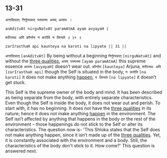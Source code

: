 ## 13-31


```shloka-sa
अनादित्वात् निर्गुणत्वात् परमात्मा अयम् अव्ययः ।
```
```shloka-sa-hk
anAditvAt nirguNatvAt paramAtmA ayam avyayaH |
```
```shloka-sa
शरीरस्थः अपि कौन्तेय न करोति न लिप्यते ॥ ३१ ॥
```
```shloka-sa-hk
zarIrasthaH api kaunteya na karoti na lipyate || 31 ||
```

`अनादित्वात्` `[anAditvAt]` By being without a beginning `निर्गुणत्वात्` `[nirguNatvAt]` and without the [three qualities](satva_rajas_tamas), `अयम् परमात्मा` `[ayam paramAtmA]` this supreme essence `अव्ययः` `[avyayaH]` doesn’t wear out. `कौन्तेय` `[kaunteya]` Arjuna, `शरीरस्थः अपि` `[zarIrasthaH api]` though the Self is situated in the body, `न करोति` `[na karoti]` it does not make anything [happen](actions_and_happenings), `न लिप्यते` `[na lipyate]` it doesn’t get stuck.

This Self is the supreme owner of the body and mind. It has been described as being separate from the body, with entirely separate characteristics. 
Even though the Self is inside the body, it does not wear out and perish. To start with, it has no beginning. It does not have the [three qualities](satva_rajas_tamas) in its nature; hence it does not make anything [happen](actions_and_happenings) in the environment. 
The Self isn’t affected by anything that happens in the body or the rest of the environment – those happenings do not stick to the Self or alter its characteristics.
The question now is- 'This Shloka states that the Self does not make anything happen, since it isn’t made up of the [three qualities](satva_rajas_tamas). Yet, it is constantly associated with the environment and a body. Still, the characteristics of the body don't stick to it. How come?'
This question is answered next.

